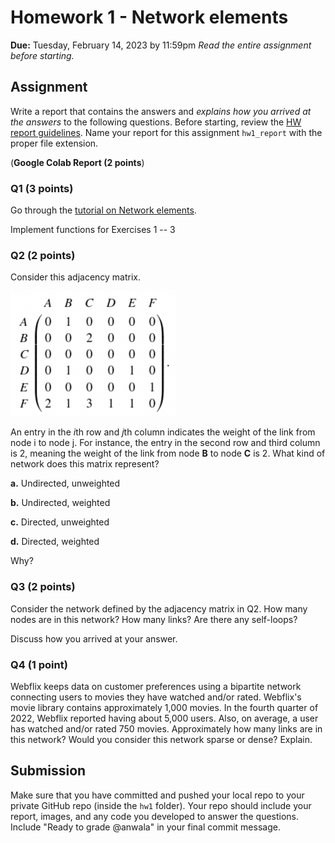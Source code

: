 # Homework 1 - Network elements
**Due:** Tuesday, February 14, 2023 by 11:59pm
 *Read the entire assignment before starting.*

## Assignment

Write a report that contains the answers and *explains how you arrived at the answers* to the following questions. Before starting, review the [HW report guidelines](https://github.com/anwala/teaching-network-science/blob/main/spring-2023/homework/hw0/README.md).  Name your report for this assignment `hw1_report` with the proper file extension.

(**Google Colab Report (2 points**)

### Q1 (3 points)

Go through the [tutorial on Network elements](https://github.com/anwala/teaching-network-science/blob/main/spring-2023/week-2/data_340_02_s23_mod_02_network_elements.ipynb).

Implement functions for Exercises 1 -- 3    
    
### Q2 (2 points)

Consider this adjacency matrix.

<img src="adj_mat.png" alt="Ajacency matrix for hw1 Q2" height="200"><br/>

An entry in the *i*th row and *j*th column indicates the weight of the link from node i to node j. For instance, the entry in the second row and third column is 2, meaning the weight of the link from node **B** to node **C** is 2. What kind of network does this matrix represent?

**a.** Undirected, unweighted

**b.** Undirected, weighted

**c.** Directed, unweighted

**d.** Directed, weighted

Why?

### Q3 (2 points)

Consider the network defined by the adjacency matrix in Q2. How many nodes are in this network? How many links? Are there any self-loops?

Discuss how you arrived at your answer.

### Q4 (1 point)

Webflix keeps data on customer preferences using a bipartite network connecting users to movies they have watched and/or rated. Webflix's movie library contains approximately 1,000 movies. In the fourth quarter of 2022, Webflix reported having about 5,000 users. Also, on average, a user has watched and/or rated 750 movies. Approximately how many links are in this network? Would you consider this network sparse or dense? Explain.

## Submission

Make sure that you have committed and pushed your local repo to your private GitHub repo (inside the `hw1` folder).  Your repo should include your report, images, and any code you developed to answer the questions.  Include "Ready to grade @anwala" in your final commit message. 
